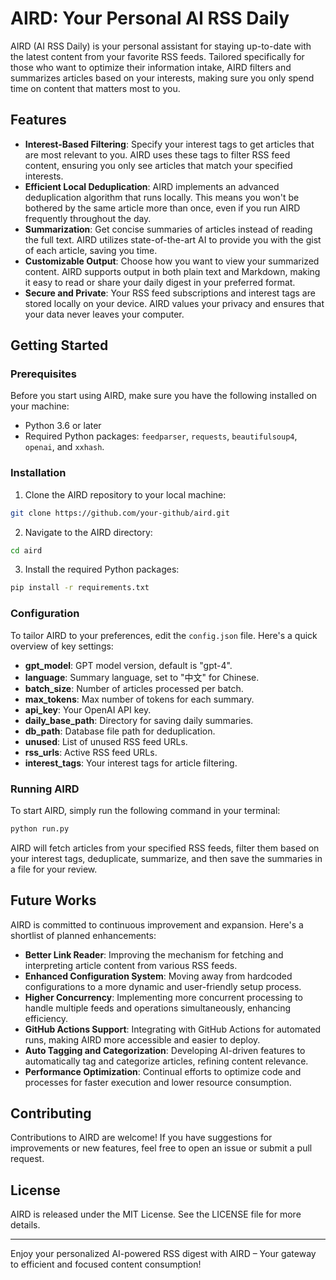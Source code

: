 # AIRD: Your Personal AI RSS Daily

AIRD (AI RSS Daily) is your personal assistant for staying up-to-date with the latest content from your favorite RSS feeds. Tailored specifically for those who want to optimize their information intake, AIRD filters and summarizes articles based on your interests, making sure you only spend time on content that matters most to you.

## Features

- **Interest-Based Filtering**: Specify your interest tags to get articles that are most relevant to you. AIRD uses these tags to filter RSS feed content, ensuring you only see articles that match your specified interests.
- **Efficient Local Deduplication**: AIRD implements an advanced deduplication algorithm that runs locally. This means you won't be bothered by the same article more than once, even if you run AIRD frequently throughout the day.
- **Summarization**: Get concise summaries of articles instead of reading the full text. AIRD utilizes state-of-the-art AI to provide you with the gist of each article, saving you time.
- **Customizable Output**: Choose how you want to view your summarized content. AIRD supports output in both plain text and Markdown, making it easy to read or share your daily digest in your preferred format.
- **Secure and Private**: Your RSS feed subscriptions and interest tags are stored locally on your device. AIRD values your privacy and ensures that your data never leaves your computer.

## Getting Started

### Prerequisites

Before you start using AIRD, make sure you have the following installed on your machine:
- Python 3.6 or later
- Required Python packages: `feedparser`, `requests`, `beautifulsoup4`, `openai`, and `xxhash`.

### Installation

1. Clone the AIRD repository to your local machine:

```bash
git clone https://github.com/your-github/aird.git
```

2. Navigate to the AIRD directory:

```bash
cd aird
```

3. Install the required Python packages:

```bash
pip install -r requirements.txt
```

### Configuration

To tailor AIRD to your preferences, edit the `config.json` file. Here's a quick overview of key settings:

- **gpt_model**: GPT model version, default is "gpt-4".
- **language**: Summary language, set to "中文" for Chinese.
- **batch_size**: Number of articles processed per batch.
- **max_tokens**: Max number of tokens for each summary.
- **api_key**: Your OpenAI API key.
- **daily_base_path**: Directory for saving daily summaries.
- **db_path**: Database file path for deduplication.
- **unused**: List of unused RSS feed URLs.
- **rss_urls**: Active RSS feed URLs.
- **interest_tags**: Your interest tags for article filtering.


### Running AIRD

To start AIRD, simply run the following command in your terminal:

```bash
python run.py
```

AIRD will fetch articles from your specified RSS feeds, filter them based on your interest tags, deduplicate, summarize, and then save the summaries in a file for your review.

## Future Works

AIRD is committed to continuous improvement and expansion. Here's a shortlist of planned enhancements:

- **Better Link Reader**: Improving the mechanism for fetching and interpreting article content from various RSS feeds.
- **Enhanced Configuration System**: Moving away from hardcoded configurations to a more dynamic and user-friendly setup process.
- **Higher Concurrency**: Implementing more concurrent processing to handle multiple feeds and operations simultaneously, enhancing efficiency.
- **GitHub Actions Support**: Integrating with GitHub Actions for automated runs, making AIRD more accessible and easier to deploy.
- **Auto Tagging and Categorization**: Developing AI-driven features to automatically tag and categorize articles, refining content relevance.
- **Performance Optimization**: Continual efforts to optimize code and processes for faster execution and lower resource consumption.

## Contributing

Contributions to AIRD are welcome! If you have suggestions for improvements or new features, feel free to open an issue or submit a pull request.

## License

AIRD is released under the MIT License. See the LICENSE file for more details.

---

Enjoy your personalized AI-powered RSS digest with AIRD – Your gateway to efficient and focused content consumption!